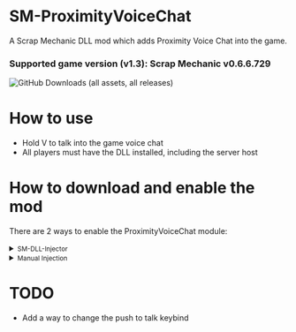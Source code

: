# SM-ProximityVoiceChat
A Scrap Mechanic DLL mod which adds Proximity Voice Chat into the game.<br/>

### Supported game version (v1.3): Scrap Mechanic v0.6.6.729

![GitHub Downloads (all assets, all releases)](https://img.shields.io/github/downloads/QuestionableM/SM-ProximityVoiceChat/total)

# How to use
- Hold V to talk into the game voice chat
- All players must have the DLL installed, including the server host

# How to download and enable the mod

There are 2 ways to enable the ProximityVoiceChat module:

<details>
<summary><small>SM-DLL-Injector</small></summary>

- Download the latest release of <b>[SM-DLL-Injector](https://github.com/QuestionableM/SM-DLL-Injector/releases/latest)</b> and follow the instructions listed in the <b>[README](https://github.com/QuestionableM/SM-DLL-Injector#readme)</b> file
- Download the latest release of the `SM-ProximityVoiceChat.dll` <b>[here](https://github.com/QuestionableM/SM-ProximityVoiceChat/releases/latest)</b>
- Move the `SM-ProximityVoiceChat.dll` to `Steam/steamapps/common/Scrap Mechanic/Release/DLLModules` directory created by <b>[SM-DLL-Injector](https://github.com/QuestionableM/SM-DLL-Injector/releases/latest)</b> installer
- Launch the game

</details>

<details>
<summary><small>Manual Injection</small></summary>

- Download the latest release of the `SM-ProximityVoiceChat.dll` <b>[here](https://github.com/QuestionableM/SM-ProximityVoiceChat/releases/latest)</b>
- Launch the game
- Inject `SM-ProximityVoiceChat.dll` by using a DLL Injector of your choice
  
</details>

# TODO
- Add a way to change the push to talk keybind
